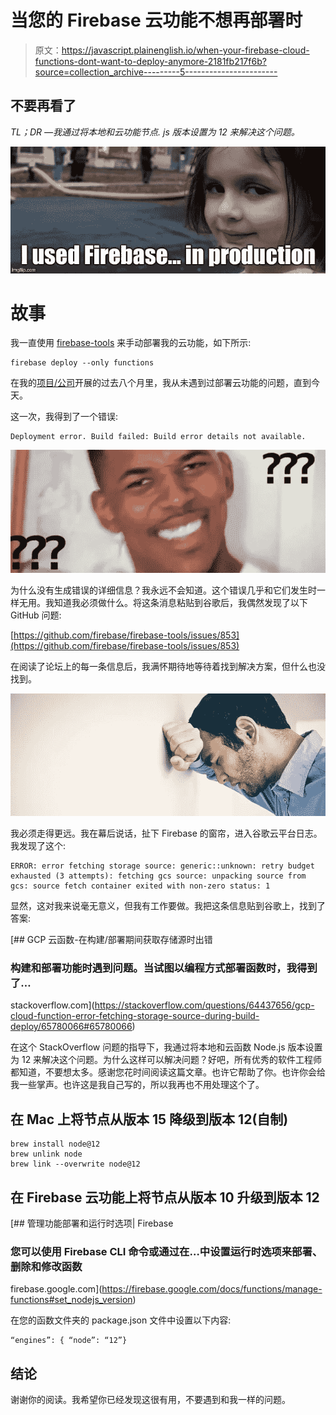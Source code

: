 # 当您的 Firebase 云功能不想再部署时

> 原文：<https://javascript.plainenglish.io/when-your-firebase-cloud-functions-dont-want-to-deploy-anymore-2181fb217f6b?source=collection_archive---------5----------------------->

## 不要再看了

*TL；DR —我通过将本地和云功能节点. js 版本设置为 12 来解决这个问题。*

![](img/762084da82ce648dc7b1b8b8440a70a4.png)

# 故事

我一直使用 [firebase-tools](https://www.npmjs.com/package/firebase-tools) 来手动部署我的云功能，如下所示:

```
firebase deploy --only functions
```

在我的[项目/公司](https://lazytexts.com)开展的过去八个月里，我从未遇到过部署云功能的问题，直到今天。

这一次，我得到了一个错误:

```
Deployment error. Build failed: Build error details not available.
```

![](img/c476760ecc4f60ee59c052b051400e7e.png)

为什么没有生成错误的详细信息？我永远不会知道。这个错误几乎和它们发生时一样无用。我知道我必须做什么。将这条消息粘贴到谷歌后，我偶然发现了以下 GitHub 问题:

[https://github.com/firebase/firebase-tools/issues/853](https://github.com/firebase/firebase-tools/issues/853)

在阅读了论坛上的每一条信息后，我满怀期待地等待着找到解决方案，但什么也没找到。

![](img/830e098ea3c45bdcf2c8e9970969803d.png)

我必须走得更远。我在幕后说话，扯下 Firebase 的窗帘，进入谷歌云平台日志。我发现了这个:

```
ERROR: error fetching storage source: generic::unknown: retry budget exhausted (3 attempts): fetching gcs source: unpacking source from gcs: source fetch container exited with non-zero status: 1
```

显然，这对我来说毫无意义，但我有工作要做。我把这条信息贴到谷歌上，找到了答案:

[](https://stackoverflow.com/questions/64437656/gcp-cloud-function-error-fetching-storage-source-during-build-deploy/65780066#65780066) [## GCP 云函数-在构建/部署期间获取存储源时出错

### 构建和部署功能时遇到问题。当试图以编程方式部署函数时，我得到了…

stackoverflow.com](https://stackoverflow.com/questions/64437656/gcp-cloud-function-error-fetching-storage-source-during-build-deploy/65780066#65780066) 

在这个 StackOverflow 问题的指导下，我通过将本地和云函数 Node.js 版本设置为 12 来解决这个问题。为什么这样可以解决问题？好吧，所有优秀的软件工程师都知道，不要想太多。感谢您花时间阅读这篇文章。也许它帮助了你。也许你会给我一些掌声。也许这是我自己写的，所以我再也不用处理这个了。

## 在 Mac 上将节点从版本 15 降级到版本 12(自制)

```
brew install node@12
brew unlink node
brew link --overwrite node@12
```

## 在 Firebase 云功能上将节点从版本 10 升级到版本 12

[](https://firebase.google.com/docs/functions/manage-functions#set_nodejs_version) [## 管理功能部署和运行时选项| Firebase

### 您可以使用 Firebase CLI 命令或通过在…中设置运行时选项来部署、删除和修改函数

firebase.google.com](https://firebase.google.com/docs/functions/manage-functions#set_nodejs_version) 

在您的函数文件夹的 package.json 文件中设置以下内容:

```
“engines”: { “node”: “12”}
```

## 结论

谢谢你的阅读。我希望你已经发现这很有用，不要遇到和我一样的问题。